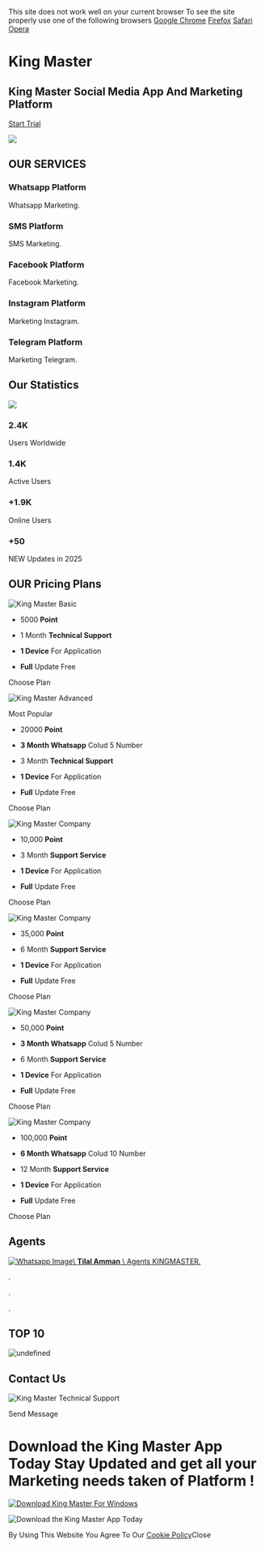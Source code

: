 This site does not work well on your current browser To see the site properly use one of the following browsers
[Google Chrome](https://www.google.com/intl/en/chrome/) [Firefox](https://www.mozilla.org/en-US/firefox/) [Safari](https://www.google.com/search?q=safari+download&ie=utf-8&oe=utf-8&rls=org.mozilla:en-US:official&client=firefox-a) [Opera](http://www.opera.com/download)

# King Master

## King Master Social Media App And Marketing Platform

[Start Trial](https://app.kingmaster.org/index.php)

![](https://app.kingmaster.org/assets/images/logos/logo-icon.png)

## OUR SERVICES

### Whatsapp Platform

Whatsapp Marketing.

### SMS Platform

SMS Marketing.

### Facebook Platform

Facebook Marketing.

### Instagram Platform

Marketing Instagram.

### Telegram Platform

Marketing Telegram.

## Our Statistics

![](https://kingmaster.org/styles/images/OurStatistics.png)

### 2.4K

Users Worldwide

### 1.4K

Active Users

### +1.9K

Online Users

### +50

NEW Updates in 2025

## OUR Pricing Plans

![King Master Basic](https://kingmaster.org/styles/images/Basic.png)

- 5000 **Point**
- 1 Month **Technical Support**
- **1 Device** For Application

- **Full** Update Free


Choose Plan


![King Master Advanced](https://kingmaster.org/styles/images/personal.png)

Most Popular


- 20000 **Point**
- **3 Month Whatsapp** Colud 5 Number

- 3 Month **Technical Support**
- **1 Device** For Application

- **Full** Update Free


Choose Plan


![King Master Company](https://kingmaster.org/styles/images/Company.png)

- 10,000 **Point**
- 3 Month **Support Service**
- **1 Device** For Application

- **Full** Update Free


Choose Plan


![King Master Company](https://kingmaster.org/styles/images/Company.png)

- 35,000 **Point**
- 6 Month **Support Service**
- **1 Device** For Application

- **Full** Update Free


Choose Plan


![King Master Company](https://kingmaster.org/styles/images/Company.png)

- 50,000 **Point**
- **3 Month Whatsapp** Colud 5 Number

- 6 Month **Support Service**
- **1 Device** For Application

- **Full** Update Free


Choose Plan


![King Master Company](https://kingmaster.org/styles/images/Company.png)

- 100,000 **Point**
- **6 Month Whatsapp** Colud 10 Number

- 12 Month **Support Service**
- **1 Device** For Application

- **Full** Update Free


Choose Plan


## Agents

[![Whatsapp Image](https://kingmaster.org/XXapture.jpg)\\
**Tilal Amman** \\
Agents KINGMASTER.](https://www.facebook.com/Tilalamma)

.

.

.

## TOP 10

![undefined](https://kingmaster.org/undefined)

## Contact Us

![King Master Technical Support](https://kingmaster.org/styles/images/ContactUs.png)

Send Message

# Download the King Master App Today      Stay Updated and get all your Marketing needs taken of Platform !

[![Download King Master For Windows](https://kingmaster.org/styles/images/windows.png)](http://kingmaster.org/z.exe "King Master windows App")

![Download the King Master App Today](https://kingmaster.org/styles/images/Download.png)

By Using This Website You Agree To Our [Cookie Policy](https://kingmaster.org/cookie-policy)Close